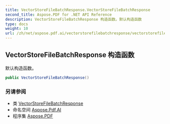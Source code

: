 ```yaml
---
title: VectorStoreFileBatchResponse.VectorStoreFileBatchResponse
second_title: Aspose.PDF for .NET API Reference
description: VectorStoreFileBatchResponse 构造函数。默认构造函数
type: docs
weight: 10
url: /zh/net/aspose.pdf.ai/vectorstorefilebatchresponse/vectorstorefilebatchresponse/
---
```

## VectorStoreFileBatchResponse 构造函数

默认构造函数。

```csharp
public VectorStoreFileBatchResponse()
```

### 另请参阅

* 类 [VectorStoreFileBatchResponse](../)
* 命名空间 [Aspose.Pdf.AI](../../../aspose.pdf.ai/)
* 程序集 [Aspose.PDF](../../../)